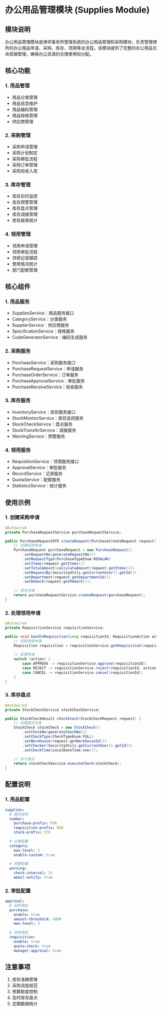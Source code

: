 # 办公用品管理模块 (Supplies Module)

## 模块说明
办公用品管理模块是律师事务所管理系统的办公用品管理和采购模块，负责管理律所的办公用品申请、采购、库存、领用等全流程。该模块提供了完整的办公用品生命周期管理，确保办公资源的合理使用和分配。

## 核心功能

### 1. 用品管理
- 用品分类管理
- 用品信息维护
- 用品编码管理
- 用品规格管理
- 供应商管理

### 2. 采购管理
- 采购申请管理
- 采购计划制定
- 采购审批流程
- 采购订单管理
- 采购验收入库

### 3. 库存管理
- 库存实时监控
- 库存预警管理
- 库存盘点管理
- 库存调拨管理
- 库存报表统计

### 4. 领用管理
- 领用申请管理
- 领用审批流程
- 领用记录跟踪
- 使用情况统计
- 部门配额管理

## 核心组件

### 1. 用品服务
- SuppliesService：用品服务接口
- CategoryService：分类服务
- SupplierService：供应商服务
- SpecificationService：规格服务
- CodeGeneratorService：编码生成服务

### 2. 采购服务
- PurchaseService：采购服务接口
- PurchaseRequestService：申请服务
- PurchaseOrderService：订单服务
- PurchaseApprovalService：审批服务
- PurchaseReceiveService：验收服务

### 3. 库存服务
- InventoryService：库存服务接口
- StockMonitorService：库存监控服务
- StockCheckService：盘点服务
- StockTransferService：调拨服务
- WarningService：预警服务

### 4. 领用服务
- RequisitionService：领用服务接口
- ApprovalService：审批服务
- RecordService：记录服务
- QuotaService：配额服务
- StatisticsService：统计服务

## 使用示例

### 1. 创建采购申请
```java
@Autowired
private PurchaseRequestService purchaseRequestService;

public PurchaseRequestDTO createRequest(PurchaseCreateRequest request) {
    // 创建采购申请
    PurchaseRequest purchaseRequest = new PurchaseRequest()
        .setRequestNo(generateRequestNo())
        .setRequestType(PurchaseTypeEnum.REGULAR)
        .setItems(request.getItems())
        .setTotalAmount(calculateAmount(request.getItems()))
        .setRequestBy(SecurityUtils.getCurrentUser().getId())
        .setDepartment(request.getDepartmentId())
        .setRemark(request.getRemark());
    
    // 提交申请
    return purchaseRequestService.createRequest(purchaseRequest);
}
```

### 2. 处理领用申请
```java
@Autowired
private RequisitionService requisitionService;

public void handleRequisition(Long requisitionId, RequisitionAction action) {
    // 获取领用申请
    Requisition requisition = requisitionService.getRequisition(requisitionId);
    
    // 处理申请
    switch (action) {
        case APPROVE -> requisitionService.approve(requisitionId);
        case REJECT -> requisitionService.reject(requisitionId, action.getReason());
        case CANCEL -> requisitionService.cancel(requisitionId);
    }
}
```

### 3. 库存盘点
```java
@Autowired
private StockCheckService stockCheckService;

public StockCheckResult checkStock(StockCheckRequest request) {
    // 创建盘点任务
    StockCheck stockCheck = new StockCheck()
        .setCheckNo(generateCheckNo())
        .setCheckType(CheckTypeEnum.FULL)
        .setWarehouse(request.getWarehouseId())
        .setChecker(SecurityUtils.getCurrentUser().getId())
        .setCheckTime(LocalDateTime.now());
    
    // 执行盘点
    return stockCheckService.executeCheck(stockCheck);
}
```

## 配置说明

### 1. 用品配置
```yaml
supplies:
  # 编号规则
  number:
    purchase-prefix: PUR
    requisition-prefix: REQ
    stock-prefix: STK
    
  # 分类配置
  category:
    max-level: 3
    enable-custom: true
    
  # 预警配置
  warning:
    check-interval: 1h
    email-notify: true
```

### 2. 审批配置
```yaml
approval:
  # 采购审批
  purchase:
    enable: true
    amount-threshold: 5000
    max-level: 3
    
  # 领用审批
  requisition:
    enable: true
    quota-check: true
    manager-approval: true
```

## 注意事项
1. 库存准确管理
2. 采购流程规范
3. 预算额度控制
4. 及时库存盘点
5. 定期数据统计 